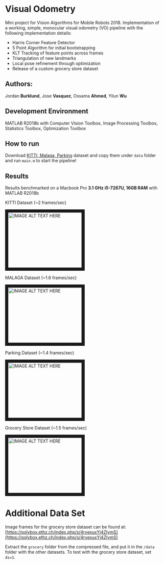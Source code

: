 # Visual Odometry
Mini project for Vision Algorithms for Mobile Robots 2018.
Implementation of a working, simple, monocular visual odometry (VO) pipeline with the following implementation details:
  * Harris Corner Feature Detector
  * 5 Point Algorithm for initial bootstrapping
  * KLT Tracking of feature points across frames
  * Triangulation of new landmarks
  * Local pose refinement through optimization
  * Release of a custom grocery store dataset

## Authors:
Jordan **Burklund**,
Jose **Vasquez**,
Ossama **Ahmed**,
Yilun **Wu**

## Development Environment
MATLAB R2018b with Computer Vision Toolbox, Image Processing Toolbox, Statistics Toolbox, Optimization Toolbox

## How to run
Download [KITTI, Malaga, Parking](http://rpg.ifi.uzh.ch/teaching.html) dataset and copy them under `data` folder and run `main.m` to start the pipeline!

## Results
Results benchmarked on a Macbook Pro **3.1 GHz i5-7267U, 16GB RAM** with MATLAB R2018b

KITTI Dataset (~2 frames/sec)

<a href="https://www.youtube.com/watch?v=dyNT3g425sU
" target="_blank"><img src="http://img.youtube.com/vi/EHmbAUY3yuI/0.jpg" 
alt="IMAGE ALT TEXT HERE" width="240" height="180" border="10" /></a>

MALAGA Dataset (~1.6 frames/sec)

<a href="http://www.youtube.com/watch?feature=player_embedded&v=YNKbG5N_DZs
" target="_blank"><img src="http://img.youtube.com/vi/YNKbG5N_DZs/0.jpg" 
alt="IMAGE ALT TEXT HERE" width="240" height="180" border="10" /></a>

Parking Dataset (~1.4 frames/sec)

<a href="http://www.youtube.com/watch?feature=player_embedded&v=SgB9KkR0CwI
" target="_blank"><img src="http://img.youtube.com/vi/SgB9KkR0CwI/0.jpg" 
alt="IMAGE ALT TEXT HERE" width="240" height="180" border="10" /></a>

Grocery Store Dataset (~1.5 frames/sec)

<a href="https://youtu.be/Blju6blWjoA
" target="_blank"><img src="http://img.youtube.com/vi/LsCGowc6WXI/0.jpg" 
alt="IMAGE ALT TEXT HERE" width="240" height="180" border="10" /></a>

# Additional Data Set
Image frames for the grocery store dataset can be found at:
[https://polybox.ethz.ch/index.php/s/4rvexuxYj4ZIymS](https://polybox.ethz.ch/index.php/s/4rvexuxYj4ZIymS)

Extract the `grocery` folder from the compressed file, and put it in the `/data` folder with the other datasets.
To test with the grocery store dataset, set `ds=3`.
